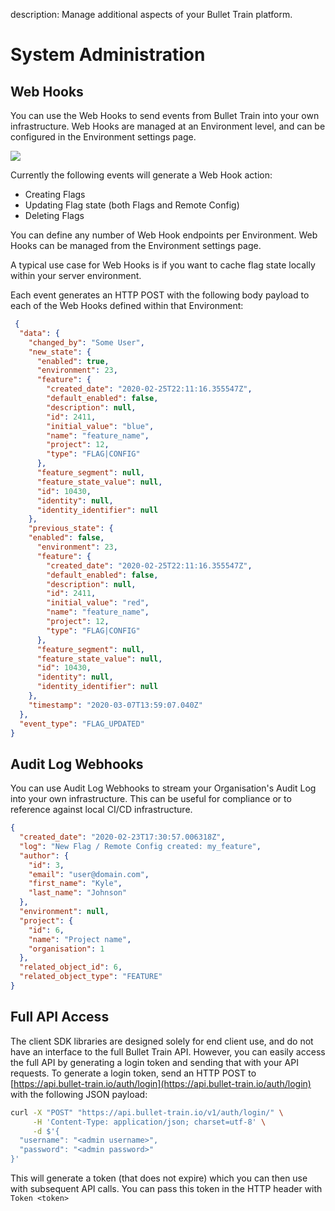 description: Manage additional aspects of your Bullet Train platform.

# System Administration

## Web Hooks

You can use the Web Hooks to send events from Bullet Train into your own infrastructure. Web Hooks are managed at an Environment level, and can be configured in the Environment settings page.

<img src="/images/add-webhook.png"/>

Currently the following events will generate a Web Hook action:

- Creating Flags
- Updating Flag state (both Flags and Remote Config)
- Deleting Flags

You can define any number of Web Hook endpoints per Environment. Web Hooks can be managed from the Environment settings page.

A typical use case for Web Hooks is if you want to cache flag state locally within your server environment.

Each event generates an HTTP POST with the following body payload to each of the Web Hooks defined within that Environment:

```json
 {
  "data": {
    "changed_by": "Some User",
    "new_state": {
      "enabled": true,
      "environment": 23,
      "feature": {
        "created_date": "2020-02-25T22:11:16.355547Z",
        "default_enabled": false,
        "description": null,
        "id": 2411,
        "initial_value": "blue",
        "name": "feature_name",
        "project": 12,
        "type": "FLAG|CONFIG"
      },
      "feature_segment": null,
      "feature_state_value": null,
      "id": 10430,
      "identity": null,
      "identity_identifier": null
    },
    "previous_state": {
    "enabled": false,
      "environment": 23,
      "feature": {
        "created_date": "2020-02-25T22:11:16.355547Z",
        "default_enabled": false,
        "description": null,
        "id": 2411,
        "initial_value": "red",
        "name": "feature_name",
        "project": 12,
        "type": "FLAG|CONFIG"
      },
      "feature_segment": null,
      "feature_state_value": null,
      "id": 10430,
      "identity": null,
      "identity_identifier": null
    },
    "timestamp": "2020-03-07T13:59:07.040Z"
  },
  "event_type": "FLAG_UPDATED"
}
```

## Audit Log Webhooks

You can use Audit Log Webhooks to stream your Organisation's Audit Log into your own infrastructure. This can be useful for compliance or to reference against local CI/CD infrastructure.

```json
{
  "created_date": "2020-02-23T17:30:57.006318Z",
  "log": "New Flag / Remote Config created: my_feature",
  "author": {
    "id": 3,
    "email": "user@domain.com",
    "first_name": "Kyle",
    "last_name": "Johnson"
  },
  "environment": null,
  "project": {
    "id": 6,
    "name": "Project name",
    "organisation": 1
  },
  "related_object_id": 6,
  "related_object_type": "FEATURE"
}
```

## Full API Access

The client SDK libraries are designed solely for end client use, and do not have an interface to the full Bullet Train API. However, you can easily access the full API by generating a login token and sending that with your API requests. To generate a login token, send an HTTP POST to [https://api.bullet-train.io/auth/login](https://api.bullet-train.io/auth/login) with the following JSON payload:

```bash
curl -X "POST" "https://api.bullet-train.io/v1/auth/login/" \
     -H 'Content-Type: application/json; charset=utf-8' \
     -d $'{
  "username": "<admin username>",
  "password": "<admin password>"
}'
```

This will generate a token (that does not expire) which you can then use with subsequent API calls. You can pass this token in the HTTP header with `Token <token>`
